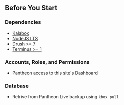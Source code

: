 ## Before You Start

### Dependencies

* [Kalabox](https://github.com/kalabox/kalabox)
* [NodeJS LTS](https://nodejs.org/en/)
* [Drush >= 7](https://github.com/drush-ops/drush)
* [Terminus >= 1](https://github.com/pantheon-systems/terminus)

### Accounts, Roles, and Permissions

* Pantheon access to this site's Dashboard

### Database

* Retrive from Pantheon Live backup using `kbox pull`
